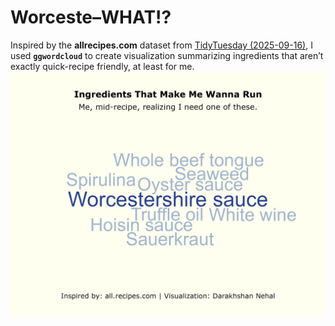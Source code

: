 # Worceste–WHAT!?

Inspired by the **allrecipes.com** dataset from [TidyTuesday (2025-09-16)](https://github.com/rfordatascience/tidytuesday/blob/main/data/2025/2025-09-16/readme.md), I used **`ggwordcloud`** to create visualization summarizing ingredients that aren’t exactly quick-recipe friendly, at least for me.
![](ingredients.png)
